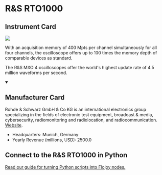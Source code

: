 
# R&S RTO1000

## Instrument Card

<img src="https://v5.airtableusercontent.com/v1/19/19/1691539200000/7UO4jFW6u6uIFxlmnFTswg/Z6yovV7SsLifOB4iJrt2f3xP_EGdeWW5tepVftFu8_ZzTg1PAnk13UxtHDBv5AZS5J4KMsEuYe-UTNFdhKoGlxzoMaLew2p6-TBJ6cAUFc8wlCEFCCd8xVEGmFTR0yLzvp4O2zx76Bt3pQ9fvVuqps58ATSWStFPm1k5wz-o6CMJlFNcU_UZQ663QNyXGawe/Rgh4Clq8GJe2cVzo8f9p4ymHOG31LBMGYx5WHceHDTQ"/>
<p>With an acquisition memory of 400 Mpts per channel simultaneously for all four channels, the oscilloscope offers up to 100 times the memory depth of comparable devices as standard.

The R&S MXO 4 oscilloscopes offer the world's highest update rate of 4.5 million waveforms per second.</p>

<details open>
<summary><h2>Manufacturer Card</h2></summary>

Rohde & Schwarz GmbH & Co KG is an international electronics group specializing in the fields of electronic test equipment, broadcast & media, cybersecurity, radiomonitoring and radiolocation, and radiocommunication. <a href="https://www.rohde-schwarz.com/ca/home_48230.html">Website</a>.

<ul>
  <li>Headquarters: Munich, Germany</li>
  <li>Yearly Revenue (millions, USD): 2500.0</li>
</ul>
</details>

## Connect to the R&S RTO1000 in Python

[Read our guide for turning Python scripts into Flojoy nodes.](https://docs.flojoy.ai/custom-nodes/creating-custom-node/)


